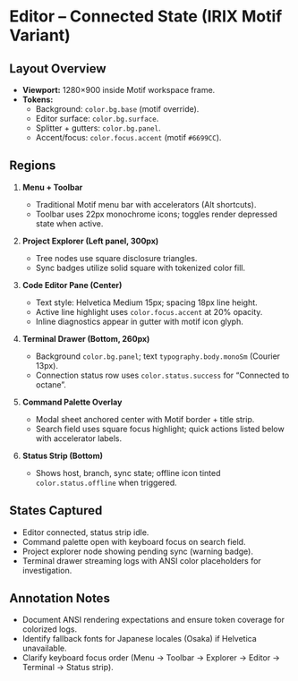 # Editor – Connected State (IRIX Motif Variant)

## Layout Overview
- **Viewport:** 1280×900 inside Motif workspace frame.
- **Tokens:**
  - Background: `color.bg.base` (motif override).
  - Editor surface: `color.bg.surface`.
  - Splitter + gutters: `color.bg.panel`.
  - Accent/focus: `color.focus.accent` (motif `#6699CC`).

## Regions
1. **Menu + Toolbar**
   - Traditional Motif menu bar with accelerators (Alt shortcuts).
   - Toolbar uses 22px monochrome icons; toggles render depressed state when active.

2. **Project Explorer (Left panel, 300px)**
   - Tree nodes use square disclosure triangles.
   - Sync badges utilize solid square with tokenized color fill.

3. **Code Editor Pane (Center)**
   - Text style: Helvetica Medium 15px; spacing 18px line height.
   - Active line highlight uses `color.focus.accent` at 20% opacity.
   - Inline diagnostics appear in gutter with motif icon glyph.

4. **Terminal Drawer (Bottom, 260px)**
   - Background `color.bg.panel`; text `typography.body.monoSm` (Courier 13px).
   - Connection status row uses `color.status.success` for “Connected to octane”.

5. **Command Palette Overlay**
   - Modal sheet anchored center with Motif border + title strip.
   - Search field uses square focus highlight; quick actions listed below with accelerator labels.

6. **Status Strip (Bottom)**
   - Shows host, branch, sync state; offline icon tinted `color.status.offline` when triggered.

## States Captured
- Editor connected, status strip idle.
- Command palette open with keyboard focus on search field.
- Project explorer node showing pending sync (warning badge).
- Terminal drawer streaming logs with ANSI color placeholders for investigation.

## Annotation Notes
- Document ANSI rendering expectations and ensure token coverage for colorized logs.
- Identify fallback fonts for Japanese locales (Osaka) if Helvetica unavailable.
- Clarify keyboard focus order (Menu → Toolbar → Explorer → Editor → Terminal → Status strip).
